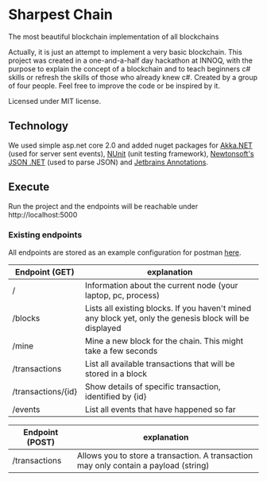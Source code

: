 # Sharpest Chain
The most beautiful blockchain implementation of all blockchains

Actually, it is just an attempt to implement a very basic blockchain.
This project was created in a one-and-a-half day hackathon at INNOQ,
with the purpose to explain the concept of a blockchain and to teach beginners
c# skills or refresh the skills of those who already knew c#.
Created by a group of four people. Feel free to improve the code or be inspired
by it. 

Licensed under MIT license.

## Technology
We used simple asp.net core 2.0 and added nuget packages for
[Akka.NET](https://getakka.net) (used for server sent events),
[NUnit](https://nunit.org) (unit testing framework),
[Newtonsoft's JSON .NET](https://www.newtonsoft.com/json) (used to parse JSON)
and [Jetbrains Annotations](https://www.nuget.org/packages/JetBrains.Annotations). 

## Execute
Run the project and the endpoints will be reachable under http://localhost:5000

### Existing endpoints
All endpoints are stored as an example configuration for postman
[here](https://github.com/innoq/innoq-blockchain-csharp/blob/master/sharpestChain-postman.json "sharpestChain-postman.json").

Endpoint (GET) | explanation
--- | --- 
/ | Information about the current node (your laptop, pc, process)
/blocks | Lists all existing blocks. If you haven't mined any block yet, only the genesis block will be displayed
/mine | Mine a new block for the chain. This might take a few seconds
/transactions | List all available transactions that will be stored in a block
/transactions/{id} | Show details of specific transaction, identified by {id}
/events | List all events that have happened so far

Endpoint (POST) | explanation
--- | --- 
/transactions | Allows you to store a transaction. A transaction may only contain a payload (string)

